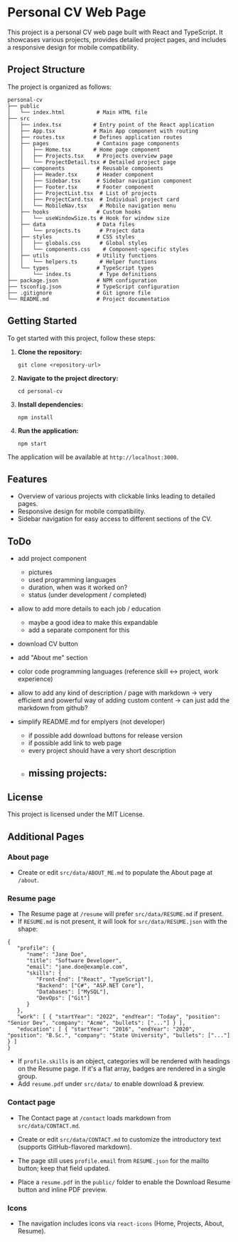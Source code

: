 # Personal CV Web Page

This project is a personal CV web page built with React and TypeScript. It showcases various projects, provides detailed project pages, and includes a responsive design for mobile compatibility.

## Project Structure

The project is organized as follows:

```
personal-cv
├── public
│   └── index.html          # Main HTML file
├── src
│   ├── index.tsx          # Entry point of the React application
│   ├── App.tsx            # Main App component with routing
│   ├── routes.tsx         # Defines application routes
│   ├── pages               # Contains page components
│   │   ├── Home.tsx       # Home page component
│   │   ├── Projects.tsx    # Projects overview page
│   │   └── ProjectDetail.tsx # Detailed project page
│   ├── components          # Reusable components
│   │   ├── Header.tsx      # Header component
│   │   ├── Sidebar.tsx     # Sidebar navigation component
│   │   ├── Footer.tsx      # Footer component
│   │   ├── ProjectList.tsx  # List of projects
│   │   ├── ProjectCard.tsx  # Individual project card
│   │   └── MobileNav.tsx    # Mobile navigation menu
│   ├── hooks               # Custom hooks
│   │   └── useWindowSize.ts # Hook for window size
│   ├── data                # Data files
│   │   └── projects.ts      # Project data
│   ├── styles              # CSS styles
│   │   ├── globals.css      # Global styles
│   │   └── components.css    # Component-specific styles
│   ├── utils               # Utility functions
│   │   └── helpers.ts       # Helper functions
│   └── types               # TypeScript types
│       └── index.ts         # Type definitions
├── package.json            # NPM configuration
├── tsconfig.json           # TypeScript configuration
├── .gitignore              # Git ignore file
└── README.md               # Project documentation
```

## Getting Started

To get started with this project, follow these steps:

1. **Clone the repository:**
   ```
   git clone <repository-url>
   ```

2. **Navigate to the project directory:**
   ```
   cd personal-cv
   ```

3. **Install dependencies:**
   ```
   npm install
   ```

4. **Run the application:**
   ```
   npm start
   ```

The application will be available at `http://localhost:3000`.

## Features

- Overview of various projects with clickable links leading to detailed pages.
- Responsive design for mobile compatibility.
- Sidebar navigation for easy access to different sections of the CV.

## ToDo

- add project component
   - pictures
   - used programming languages
   - duration, when was it worked on?
   - status (under development / completed)
- allow to add more details to each job / education
  - maybe a good idea to make this expandable
  - add a separate component for this
- download CV button
- add "About me" section
- color code programming languages (reference skill <-> project, work experience)

- allow to add any kind of description / page with markdown
  -> very efficient and powerful way of adding custom content
  -> can just add the markdown from github?

- simplify README.md for emplyers (not developer)
  - if possible add download buttons for release version
  - if possible add link to web page
  - every project should have a very short description
  - missing projects:
    - 

## License

This project is licensed under the MIT License.

## Additional Pages

### About page

- Create or edit `src/data/ABOUT_ME.md` to populate the About page at `/about`.

### Resume page

- The Resume page at `/resume` will prefer `src/data/RESUME.md` if present.
- If `RESUME.md` is not present, it will look for `src/data/RESUME.json` with the shape:

```
{
   "profile": {
      "name": "Jane Doe",
      "title": "Software Developer",
      "email": "jane.doe@example.com",
      "skills": {
         "Front-End": ["React", "TypeScript"],
         "Backend": ["C#", "ASP.NET Core"],
         "Databases": ["MySQL"],
         "DevOps": ["Git"]
      }
   },
   "work": [ { "startYear": "2022", "endYear": "Today", "position": "Senior Dev", "company": "Acme", "bullets": ["..."] } ],
   "education": [ { "startYear": "2016", "endYear": "2020", "position": "B.Sc.", "company": "State University", "bullets": ["..."] } ]
}
```

- If `profile.skills` is an object, categories will be rendered with headings on the Resume page. If it's a flat array, badges are rendered in a single group.
- Add `resume.pdf` under `src/data/` to enable download & preview.

### Contact page

- The Contact page at `/contact` loads markdown from `src/data/CONTACT.md`.
- Create or edit `src/data/CONTACT.md` to customize the introductory text (supports GitHub-flavored markdown).
- The page still uses `profile.email` from `RESUME.json` for the mailto button; keep that field updated.

- Place a `resume.pdf` in the `public/` folder to enable the Download Resume button and inline PDF preview.

### Icons

- The navigation includes icons via `react-icons` (Home, Projects, About, Resume).